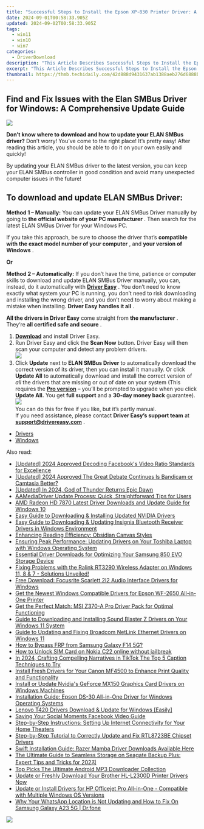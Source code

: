 ```yaml
---
title: "Successful Steps to Install the Epson XP-830 Printer Driver: A Comprehensive Guide"
date: 2024-09-01T00:58:33.905Z
updated: 2024-09-02T00:58:33.905Z
tags:
  - win11
  - win10
  - win7
categories:
  - DriverDownload
description: "This Article Describes Successful Steps to Install the Epson XP-830 Printer Driver: A Comprehensive Guide"
excerpt: "This Article Describes Successful Steps to Install the Epson XP-830 Printer Driver: A Comprehensive Guide"
thumbnail: https://thmb.techidaily.com/42d888d9431637ab1388aeb276d6888b24b9d1d85a816656ff3b301d8b067e97.jpg
---
```


## Find and Fix Issues with the Elan SMBus Driver for Windows: A Comprehensive Update Guide

![](https://images.drivereasy.com/wp-content/uploads/2019/01/Snap912-300x204.png)

 **Don’t know where to download and how to update your ELAN SMBus driver?** Don’t worry! You’ve come to the right place! It’s pretty easy! After reading this article, you should be able to do it on your own easily and quickly!

 By updating your ELAN SMBus driver to the latest version, you can keep your ELAN SMBus controller in good condition and avoid many unexpected computer issues in the future!

## **To download and update ELAN SMBus Driver:**

**Method 1 – Manually:**  You can update your ELAN SMBus Driver manually by going to **the official website of your PC manufacturer** . Then search for the latest ELAN SMBus Driver for your Windows PC.

 If you take this approach, be sure to choose the driver that’s **compatible with the exact model number of your computer** , and **your version of Windows** .

**Or**

**Method 2 – Automatically:**   If you don’t have the time, patience or computer skills to download and update ELAN SMBus Driver manually, you can, instead, do it automatically with **[Driver Easy](https://tools.techidaily.com/drivereasy/download/)**  .  You don’t need to know exactly what system your PC is running, you don’t need to risk downloading and installing the wrong driver, and you don’t need to worry about making a mistake when installing. **Driver Easy handles it all** .

**All the drivers in Driver Easy** come straight from **the manufacturer** . They‘re **all certified safe and secure** .

1. **[Download](https://tools.techidaily.com/drivereasy/download/)**  and install Driver Easy.
2. Run Driver Easy and click the **Scan Now**  button. Driver Easy will then scan your computer and detect any problem drivers.  
![](https://images.drivereasy.com/wp-content/uploads/2019/01/snap000265.png)
3. Click **Update**  next to **ELAN SMBus Driver** to automatically download the correct version of its driver, then you can install it manually. Or click **Update All**  to automatically download and install the correct version of _all_  the drivers that are missing or out of date on your system (This requires the **[Pro version](https://tools.techidaily.com/drivereasy/download/)**  – you’ll be prompted to upgrade when you click **Update All.** You get **full support**  and a **30-day money back**  guarantee).  
![](https://images.drivereasy.com/wp-content/uploads/2019/01/snap000266.png)  
 You can do this for free if you like, but it’s partly manual.  
 If you need assistance, please contact **Driver Easy’s support team** at [**support@drivereasy.com**](https://tools.techidaily.com/drivereasy/download/) .

* [Drivers](https://tools.techidaily.com/drivereasy/download/)
* [Windows](https://tools.techidaily.com/drivereasy/download/)

<ins class="adsbygoogle"
     style="display:block"
     data-ad-format="autorelaxed"
     data-ad-client="ca-pub-7571918770474297"
     data-ad-slot="1223367746"></ins>



<ins class="adsbygoogle"
     style="display:block"
     data-ad-client="ca-pub-7571918770474297"
     data-ad-slot="8358498916"
     data-ad-format="auto"
     data-full-width-responsive="true"></ins>

<span class="atpl-alsoreadstyle">Also read:</span>
<div><ul>
<li><a href="https://facebook-video-files.techidaily.com/updated-2024-approved-decoding-facebooks-video-ratio-standards-for-excellence/"><u>[Updated] 2024 Approved  Decoding Facebook's Video Ratio Standards for Excellence</u></a></li>
<li><a href="https://screen-sharing-recording.techidaily.com/updated-2024-approved-the-great-debate-continues-is-bandicam-or-camtasia-better/"><u>[Updated] 2024 Approved  The Great Debate Continues  Is Bandicam or Camtasia Better?</u></a></li>
<li><a href="https://visual-screen-recording.techidaily.com/updated-in-2024-god-of-thunder-returns-epic-dawn/"><u>[Updated] In 2024, God of Thunder Returns  Epic Dawn</u></a></li>
<li><a href="https://driver-download.techidaily.com/aamediadriver-update-process-quick-straightforward-tips-for-users/"><u>AAMediaDriver Update Process: Quick, Straightforward Tips for Users</u></a></li>
<li><a href="https://driver-download.techidaily.com/1722973477755-amd-radeon-hd-7870-latest-driver-downloads-and-update-guide-for-windows-10/"><u>AMD Radeon HD 7870 Latest Driver Downloads and Update Guide for Windows 10</u></a></li>
<li><a href="https://driver-download.techidaily.com/easy-guide-to-downloading-and-installing-updated-nvidia-drivers/"><u>Easy Guide to Downloading & Installing Updated NVIDIA Drivers</u></a></li>
<li><a href="https://driver-download.techidaily.com/easy-guide-to-downloading-and-updating-insignia-bluetooth-receiver-drivers-in-windows-environment/"><u>Easy Guide to Downloading & Updating Insignia Bluetooth Receiver Drivers in Windows Environment</u></a></li>
<li><a href="https://win11-tips.techidaily.com/enhancing-reading-efficiency-obsidian-canvas-styles/"><u>Enhancing Reading Efficiency: Obsidian Canvas Styles</u></a></li>
<li><a href="https://driver-download.techidaily.com/ensuring-peak-performance-updating-drivers-on-your-toshiba-laptop-with-windows-operating-system/"><u>Ensuring Peak Performance: Updating Drivers on Your Toshiba Laptop with Windows Operating System</u></a></li>
<li><a href="https://driver-download.techidaily.com/essential-driver-downloads-for-optimizing-your-samsung-850-evo-storage-device/"><u>Essential Driver Downloads for Optimizing Your Samsung 850 EVO Storage Device</u></a></li>
<li><a href="https://driver-download.techidaily.com/1722959045942-fixing-problems-with-the-ralink-rt3290-wireless-adapter-on-windows-11-8-and-7-solutions-unveiled/"><u>Fixing Problems with the Ralink RT3290 Wireless Adapter on Windows 11, 8 & 7 - Solutions Unveiled!</u></a></li>
<li><a href="https://driver-download.techidaily.com/free-download-focusrite-scarlett-2i2-audio-interface-drivers-for-windows/"><u>Free Download: Focusrite Scarlett 2I2 Audio Interface Drivers for Windows</u></a></li>
<li><a href="https://driver-download.techidaily.com/get-the-newest-windows-compatible-drivers-for-epson-wf-2650-all-in-one-printer/"><u>Get the Newest Windows Compatible Drivers for Epson WF-2650 All-in-One Printer</u></a></li>
<li><a href="https://driver-download.techidaily.com/get-the-perfect-match-msi-z370-a-pro-driver-pack-for-optimal-functioning/"><u>Get the Perfect Match: MSI Z370-A Pro Driver Pack for Optimal Functioning</u></a></li>
<li><a href="https://driver-download.techidaily.com/guide-to-downloading-and-installing-sound-blaster-z-drivers-on-your-windows-11-system/"><u>Guide to Downloading and Installing Sound Blaster Z Drivers on Your Windows 11 System</u></a></li>
<li><a href="https://driver-download.techidaily.com/guide-to-updating-and-fixing-broadcom-netlink-ethernet-drivers-on-windows-11/"><u>Guide to Updating and Fixing Broadcom NetLink Ethernet Drivers on Windows 11</u></a></li>
<li><a href="https://android-frp.techidaily.com/how-to-bypass-frp-from-samsung-galaxy-f14-5g-by-drfone-android/"><u>How to Bypass FRP from Samsung Galaxy F14 5G?</u></a></li>
<li><a href="https://sim-unlock.techidaily.com/how-to-unlock-sim-card-on-nokia-c22-online-without-jailbreak-by-drfone-android/"><u>How to Unlock SIM Card on Nokia C22 online without jailbreak</u></a></li>
<li><a href="https://tiktok-clips.techidaily.com/in-2024-crafting-compelling-narratives-in-tiktok-the-top-5-caption-techniques-to-try/"><u>In 2024, Crafting Compelling Narratives in TikTok  The Top 5 Caption Techniques to Try</u></a></li>
<li><a href="https://driver-download.techidaily.com/install-fresh-drivers-for-your-canon-mf4500-to-enhance-print-quality-and-functionality/"><u>Install Fresh Drivers for Your Canon MF4500 to Enhance Print Quality and Functionality</u></a></li>
<li><a href="https://driver-download.techidaily.com/install-or-update-nvidias-geforce-mx150-graphics-card-drivers-on-windows-machines/"><u>Install or Update Nvidia's GeForce MX150 Graphics Card Drivers on Windows Machines</u></a></li>
<li><a href="https://driver-download.techidaily.com/installation-guide-epson-ds-30-all-in-one-driver-for-windows-operating-systems/"><u>Installation Guide: Epson DS-30 All-in-One Driver for Windows Operating Systems</u></a></li>
<li><a href="https://driver-download.techidaily.com/lenovo-t420-drivers-download-and-update-for-windows-easily/"><u>Lenovo T420 Drivers Download & Update for Windows [Easily]</u></a></li>
<li><a href="https://facebook-video-recording.techidaily.com/saving-your-social-moments-facebook-video-guide/"><u>Saving Your Social Moments  Facebook Video Guide</u></a></li>
<li><a href="https://tech-recovery.techidaily.com/step-by-step-instructions-setting-up-internet-connectivity-for-your-home-theaters/"><u>Step-by-Step Instructions: Setting Up Internet Connectivity for Your Home Theaters</u></a></li>
<li><a href="https://driver-download.techidaily.com/step-by-step-tutorial-to-correctly-update-and-fix-rtl8723be-chipset-drivers/"><u>Step-by-Step Tutorial to Correctly Update and Fix RTL8723BE Chipset Drivers</u></a></li>
<li><a href="https://driver-download.techidaily.com/swift-installation-guide-razer-mamba-driver-downloads-available-here/"><u>Swift Installation Guide: Razer Mamba Driver Downloads Available Here</u></a></li>
<li><a href="https://driver-download.techidaily.com/the-ultimate-guide-to-seamless-storage-on-seagate-backup-plus-expert-tips-and-tricks-for-202/"><u>The Ultimate Guide to Seamless Storage on Seagate Backup Plus: Expert Tips and Tricks for 202지</u></a></li>
<li><a href="https://extra-tips.techidaily.com/top-picks-the-ultimate-android-mp3-downloader-collection/"><u>Top Picks  The Ultimate Android MP3 Downloader Collection</u></a></li>
<li><a href="https://driver-download.techidaily.com/update-or-freshly-download-your-brother-hl-l2300d-printer-drivers-now/"><u>Update or Freshly Download Your Brother HL-L2300D Printer Drivers Now</u></a></li>
<li><a href="https://driver-download.techidaily.com/update-or-install-drivers-for-hp-officejet-pro-all-in-one-compatible-with-multiple-windows-os-versions/"><u>Update or Install Drivers for HP Officejet Pro All-in-One - Compatible with Multiple Windows OS Versions</u></a></li>
<li><a href="https://location-social.techidaily.com/why-your-whatsapp-location-is-not-updating-and-how-to-fix-on-samsung-galaxy-a23-5g-drfone-by-drfone-virtual-android/"><u>Why Your WhatsApp Location is Not Updating and How to Fix On Samsung Galaxy A23 5G | Dr.fone</u></a></li>
</ul></div>

<!-- affiliate ads begin -->
<a href="https://secure.2checkout.com/order/checkout.php?PRODS=2201613&QTY=1&AFFILIATE=108875&CART=1"><img src="https://www.macdvdripperpro.com/images/devices-3.png" border="0"></a>
<!-- affiliate ads end -->